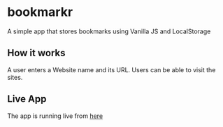 # bookmarkr
A simple app that stores bookmarks using Vanilla JS and LocalStorage

## How it works
A user enters a Website name and its URL. Users can be able to visit the sites.


## Live App
The app is running live from [here](https://jod35.github.io/bookmarkr/)


